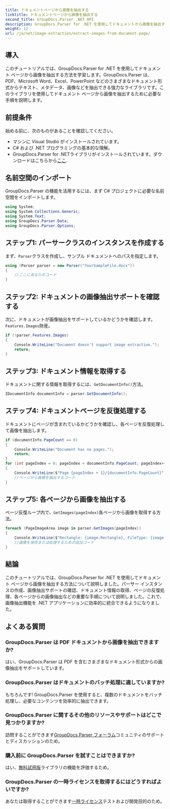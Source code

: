 ```yaml
---
title: ドキュメントページから画像を抽出する
linktitle: ドキュメントページから画像を抽出する
second_title: GroupDocs.Parser .NET API
description: GroupDocs.Parser for .NET を使用してドキュメントから画像を抽出する方法を学習します。ドキュメント処理機能を強化します。
weight: 12
url: /ja/net/image-extraction/extract-images-from-document-page/
---
```

## 導入
このチュートリアルでは、GroupDocs.Parser for .NET を使用してドキュメント ページから画像を抽出する方法を学習します。GroupDocs.Parser は、PDF、Microsoft Word、Excel、PowerPoint などのさまざまなドキュメント形式からテキスト、メタデータ、画像などを抽出できる強力なライブラリです。このライブラリを使用してドキュメント ページから画像を抽出するために必要な手順を説明します。
## 前提条件
始める前に、次のものがあることを確認してください。
- マシンに Visual Studio がインストールされています。
- C# および .NET プログラミングの基本的な理解。
- GroupDocs.Parser for .NETライブラリがインストールされています。ダウンロードはこちらから[ここ](https://releases.groupdocs.com/parser/net/).

## 名前空間のインポート
GroupDocs.Parser の機能を活用するには、まず C# プロジェクトに必要な名前空間をインポートします。
```csharp
using System;
using System.Collections.Generic;
using System.Text;
using GroupDocs.Parser.Data;
using GroupDocs.Parser.Options;
```
## ステップ1: パーサークラスのインスタンスを作成する
まず、`Parser`クラスを作成し、サンプル ドキュメントへのパスを指定します。
```csharp
using (Parser parser = new Parser("YourSampleFile.docx"))
{
    //ここにあなたのコード
}
```
## ステップ2: ドキュメントの画像抽出サポートを確認する
次に、ドキュメントが画像抽出をサポートしているかどうかを確認します。`Features.Images`財産。
```csharp
if (!parser.Features.Images)
{
    Console.WriteLine("Document doesn't support image extraction.");
    return;
}
```
## ステップ3: ドキュメント情報を取得する
ドキュメントに関する情報を取得するには、`GetDocumentInfo()`方法。
```csharp
IDocumentInfo documentInfo = parser.GetDocumentInfo();
```
## ステップ4: ドキュメントページを反復処理する
ドキュメントにページが含まれているかどうかを確認し、各ページを反復処理して画像を抽出します。
```csharp
if (documentInfo.PageCount == 0)
{
    Console.WriteLine("Document has no pages.");
    return;
}
for (int pageIndex = 0; pageIndex < documentInfo.PageCount; pageIndex++)
{
    Console.WriteLine($"Page {pageIndex + 1}/{documentInfo.PageCount}");
    //ページから画像を抽出するコード
}
```
## ステップ5: 各ページから画像を抽出する
ページ反復ループ内で、`GetImages(pageIndex)`各ページから画像を取得する方法。
```csharp
foreach (PageImageArea image in parser.GetImages(pageIndex))
{
    Console.WriteLine($"Rectangle: {image.Rectangle}, FileType: {image.FileType}");
    //画像を保存または処理するための追加コード
}
```

## 結論
このチュートリアルでは、GroupDocs.Parser for .NET を使用してドキュメント ページから画像を抽出する方法について説明しました。パーサー インスタンスの作成、画像抽出サポートの確認、ドキュメント情報の取得、ページの反復処理、各ページからの画像抽出などの重要な手順について説明しました。これで、画像抽出機能を .NET アプリケーションに効率的に統合できるようになりました。

## よくある質問
### GroupDocs.Parser は PDF ドキュメントから画像を抽出できますか?
はい、GroupDocs.Parser は PDF を含むさまざまなドキュメント形式からの画像抽出をサポートしています。
### GroupDocs.Parser はドキュメントのバッチ処理に適していますか?
もちろんです! GroupDocs.Parser を使用すると、複数のドキュメントをバッチ処理し、必要なコンテンツを効率的に抽出できます。
### GroupDocs.Parser に関するその他のリソースやサポートはどこで見つかりますか?
訪問することができます[GroupDocs.Parser フォーラム](https://forum.groupdocs.com/c/parser/17)コミュニティのサポートとディスカッションのため。
### 購入前に GroupDocs.Parser を試すことはできますか?
はい、[無料試用版](https://releases.groupdocs.com/)ライブラリの機能を評価するため。
### GroupDocs.Parser の一時ライセンスを取得するにはどうすればよいですか?
あなたは取得することができます[一時ライセンス](https://purchase.groupdocs.com/temporary-license/)テストおよび開発目的のため。